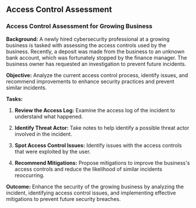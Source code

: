 ## Access Control Assessment
### Access Control Assessment for Growing Business
**Background:** A newly hired cybersecurity professional at a growing business is tasked with assessing the access controls used by the business. Recently, a deposit was made from the business to an unknown bank account, which was fortunately stopped by the finance manager. The business owner has requested an investigation to prevent future incidents.

**Objective:** Analyze the current access control process, identify issues, and recommend improvements to enhance security practices and prevent similar incidents.

**Tasks:**
1. **Review the Access Log:** Examine the access log of the incident to understand what happened.

2. **Identify Threat Actor:** Take notes to help identify a possible threat actor involved in the incident.

3. **Spot Access Control Issues:** Identify issues with the access controls that were exploited by the user.

4. **Recommend Mitigations:** Propose mitigations to improve the business's access controls and reduce the likelihood of similar incidents reoccurring.

**Outcome:** Enhance the security of the growing business by analyzing the incident, identifying access control issues, and implementing effective mitigations to prevent future security breaches.
